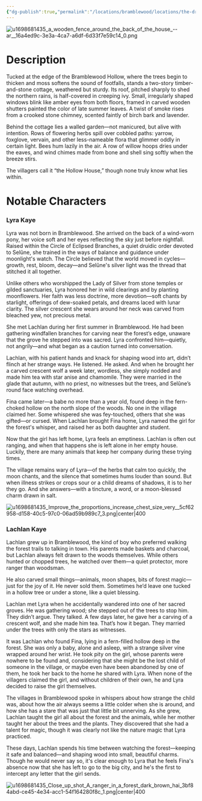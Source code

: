 ```yaml
---
{"dg-publish":true,"permalink":"/locations/bramblewood/locations/the-druidess-home/"}
---
```


![u1698681435_a_wooden_fence_around_the_back_of_the_house_--ar__16a4ed9c-3e3a-4ca7-a6df-6d33f7e59c14_0.png](/img/user/Images/u1698681435_a_wooden_fence_around_the_back_of_the_house_--ar__16a4ed9c-3e3a-4ca7-a6df-6d33f7e59c14_0.png)

# Description

Tucked at the edge of the Bramblewood Hollow, where the trees begin to thicken and moss softens the sound of footfalls, stands a two-story timber-and-stone cottage, weathered but sturdy. Its roof, pitched sharply to shed the northern rains, is half-covered in creeping ivy. Small, irregularly shaped windows blink like amber eyes from both floors, framed in carved wooden shutters painted the color of late summer leaves. A twist of smoke rises from a crooked stone chimney, scented faintly of birch bark and lavender.

Behind the cottage lies a walled garden—not manicured, but alive with intention. Rows of flowering herbs spill over cobbled paths: yarrow, foxglove, vervain, and other less-nameable flora that glimmer oddly in certain light. Bees hum lazily in the air. A row of willow hoops dries under the eaves, and wind chimes made from bone and shell sing softly when the breeze stirs.

The villagers call it “the Hollow House,” though none truly know what lies within.

# Notable Characters

### Lyra Kaye

Lyra was not born in Bramblewood. She arrived on the back of a wind-worn pony, her voice soft and her eyes reflecting the sky just before nightfall. Raised within the Circle of Eclipsed Branches, a quiet druidic order devoted to Selûne, she trained in the ways of balance and guidance under moonlight's watch. The Circle believed that the world moved in cycles—growth, rest, bloom, decay—and Selûne's silver light was the thread that stitched it all together.

Unlike others who worshipped the Lady of Silver from stone temples or gilded sanctuaries, Lyra honored her in wild clearings and by planting moonflowers. Her faith was less doctrine, more devotion—soft chants by starlight, offerings of dew-soaked petals, and dreams laced with lunar clarity. The silver crescent she wears around her neck was carved from bleached yew, not precious metal.

She met Lachlan during her first summer in Bramblewood. He had been gathering windfallen branches for carving near the forest’s edge, unaware that the grove he stepped into was sacred. Lyra confronted him—quietly, not angrily—and what began as a caution turned into conversation.

Lachlan, with his patient hands and knack for shaping wood into art, didn’t flinch at her strange ways. He listened. He asked. And when he brought her a carved crescent wolf a week later, wordless, she simply nodded and made him tea with star anise and chamomile. They were married in the glade that autumn, with no priest, no witnesses but the trees, and Selûne’s round face watching overhead.

Fina came later—a babe no more than a year old, found deep in the fern-choked hollow on the north slope of the woods. No one in the village claimed her. Some whispered she was fey-touched, others that she was gifted—or cursed.  When Lachlan brought Fina home, Lyra named the girl for the forest's whisper, and raised her as both daughter and student.

Now that the girl has left home, Lyra feels an emptiness.  Lachlan is often out ranging, and when that happens she is left alone in her empty house.  Luckily, there are many animals that keep her company during these trying times.

The village remains wary of Lyra—of the herbs that calm too quickly, the moon chants, and the silence that sometimes hums louder than sound. But when illness strikes or crops sour or a child dreams of shadows, it is to her they go. And she answers—with a tincture, a word, or a moon-blessed charm drawn in salt.

![u1698681435_Improve_the_proportions_increase_chest_size_very__5cf62958-d158-40c5-97c0-06ad59b989c7_3.png|center|400](/img/user/Images/u1698681435_Improve_the_proportions_increase_chest_size_very__5cf62958-d158-40c5-97c0-06ad59b989c7_3.png)

### Lachlan Kaye

Lachlan grew up in Bramblewood, the kind of boy who preferred walking the forest trails to talking in town. His parents made baskets and charcoal, but Lachlan always felt drawn to the woods themselves. While others hunted or chopped trees, he watched over them—a quiet protector, more ranger than woodsman.

He also carved small things—animals, moon shapes, bits of forest magic—just for the joy of it. He never sold them. Sometimes he’d leave one tucked in a hollow tree or under a stone, like a quiet blessing.

Lachlan met Lyra when he accidentally wandered into one of her sacred groves. He was gathering wood; she stepped out of the trees to stop him. They didn’t argue. They talked. A few days later, he gave her a carving of a crescent wolf, and she made him tea. That’s how it began. They married under the trees with only the stars as witnesses.

It was Lachlan who found Fina, lying in a fern-filled hollow deep in the forest. She was only a baby, alone and asleep, with a strange silver vine wrapped around her wrist.  He took pity on the girl, whose parents were nowhere to be found and, considering that she might be the lost child of someone in the village, or maybe even have been abandoned by one of them, he took her back to the home he shared with Lyra.  When none of the villagers claimed the girl, and without children of their own, he and Lyra decided to raise the girl themselves.

The villages in Bramblewood spoke in whispers about how strange the child was, about how the air always seems a little colder when she is around, and how she has a stare that was just that little bit unnerving.  As she grew, Lachlan taught the girl all about the forest and the animals, while her mother taught her about the trees and the plants.   They discovered that she had a talent for magic, though it was clearly not like the nature magic that Lyra practiced.

These days, Lachlan spends his time between watching the forest—keeping it safe and balanced—and shaping wood into small, beautiful charms.  Though he would never say so, it's clear enough to Lyra that he feels Fina's absence now that she has left to go to the big city, and he's the first to intercept any letter that the girl sends.

![u1698681435_Close_up_shot_A_ranger_in_a_forest_dark_brown_hai_3bf84abd-ce45-4e34-acc1-54f164280f8c_1.png|center|400](/img/user/Images/u1698681435_Close_up_shot_A_ranger_in_a_forest_dark_brown_hai_3bf84abd-ce45-4e34-acc1-54f164280f8c_1.png)